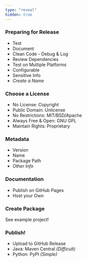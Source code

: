 ```yaml
---
type: "reveal"
hidden: true
---
```


<section>
    <h3>Preparing for Release</h3>
    <ul>
        <li>Test</li>
        <li>Document</li>
        <li>Clean Code - Debug & Log</li>
        <li>Review Dependencies</li>
        <li>Test on Multiple Platforms</li>
        <li>Configurable</li>
        <li>Sensitive Info</li>
        <li><i>Create a Name</i></li>
    </ul>
</section>
<section>
    <h3>Choose a License</h3>
    <ul>
        <li>No License: Copyright</li>
        <li>Public Domain: Unlicense</li>
        <li>No Restrictions: MIT/BSD/Apache</li>
        <li>Always Free & Open: GNU GPL</li>
        <li>Maintain Rights: Proprietary</li>
    </ul>
</section>
<section>
    <h3>Metadata</h3>
    <ul>
        <li>Version</li>
        <li>Name</li>
        <li>Package Path</li>
        <li><i>Other Info</i></li>
    </ul>
</section>
<section>
    <h3>Documentation</h3>
    <ul>
        <li>Publish on GitHub Pages</li>
        <li>Host your Own</li>
    </ul>
</section>
<section>
    <h3>Create Package</h3>
    <p>See example project!</p>
</section>
<section>
    <h3>Publish!</h3>
    <ul>
        <li>Upload to GitHub Release</li>
        <li>Java: Maven Central <i>(Difficult)</i></li>
        <li>Python: PyPI <i>(Simple)</i></li>
    </ul>
</section>
